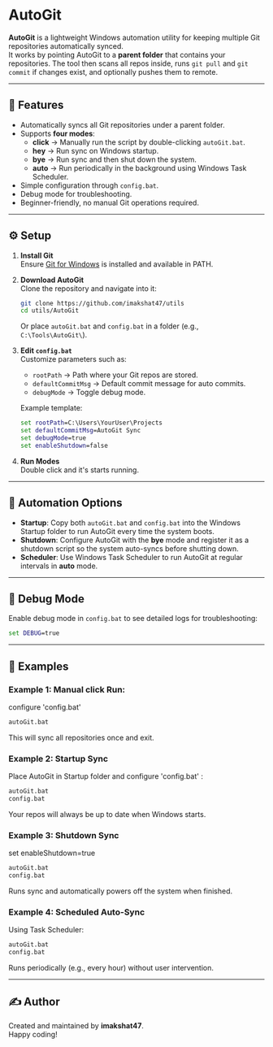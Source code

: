# AutoGit

**AutoGit** is a lightweight Windows automation utility for keeping multiple Git repositories automatically synced.  
It works by pointing AutoGit to a **parent folder** that contains your repositories. The tool then scans all repos inside, runs `git pull` and `git commit` if changes exist, and optionally pushes them to remote.

---

## 🚀 Features
- Automatically syncs all Git repositories under a parent folder.
- Supports **four modes**:
  - **click** → Manually run the script by double-clicking `autoGit.bat`.
  - **hey** → Run sync on Windows startup.
  - **bye** → Run sync and then shut down the system.
  - **auto** → Run periodically in the background using Windows Task Scheduler.
- Simple configuration through `config.bat`.
- Debug mode for troubleshooting.
- Beginner-friendly, no manual Git operations required.

---

## ⚙️ Setup

1. **Install Git**  
   Ensure [Git for Windows](https://git-scm.com/download/win) is installed and available in PATH.

2. **Download AutoGit**  
   Clone the repository and navigate into it:
   ```bash
   git clone https://github.com/imakshat47/utils
   cd utils/AutoGit
   ```
   Or place `autoGit.bat` and `config.bat` in a folder (e.g., `C:\Tools\AutoGit\`).

3. **Edit `config.bat`**  
   Customize parameters such as:
   - `rootPath` → Path where your Git repos are stored.
   - `defaultCommitMsg` → Default commit message for auto commits.
   - `debugMode` → Toggle debug mode.

   Example template:
   ```bat
   set rootPath=C:\Users\YourUser\Projects
   set defaultCommitMsg=AutoGit Sync
   set debugMode=true
   set enableShutdown=false
   ```

4. **Run Modes**  
   Double click and it's starts running.

---

## 🔧 Automation Options

- **Startup**: Copy both `autoGit.bat` and `config.bat` into the Windows Startup folder to run AutoGit every time the system boots.
- **Shutdown**: Configure AutoGit with the **bye** mode and register it as a shutdown script so the system auto-syncs before shutting down.
- **Scheduler**: Use Windows Task Scheduler to run AutoGit at regular intervals in **auto** mode.

---

## 🐞 Debug Mode
Enable debug mode in `config.bat` to see detailed logs for troubleshooting:
```bat
set DEBUG=true
```

---

## 📖 Examples

### Example 1: Manual click Run:
configure 'config.bat' 
```bat
autoGit.bat
```
This will sync all repositories once and exit.

### Example 2: Startup Sync
Place AutoGit in Startup folder and configure 'config.bat' :
```bat
autoGit.bat
config.bat
```
Your repos will always be up to date when Windows starts.

### Example 3: Shutdown Sync
set enableShutdown=true
```bat
autoGit.bat 
config.bat
```
Runs sync and automatically powers off the system when finished.

### Example 4: Scheduled Auto-Sync
Using Task Scheduler:
```bat
autoGit.bat 
config.bat
```
Runs periodically (e.g., every hour) without user intervention.

---

## ✍️ Author
Created and maintained by **imakshat47**.  
Happy coding!


